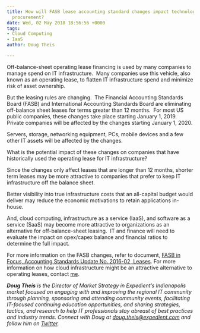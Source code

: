 ```yaml
---
title: How will FASB lease accounting standard changes impact technology infrastructure
  procurement?
date: Wed, 02 May 2018 18:56:56 +0000
tags:
- Cloud Computing
- IaaS
author: Doug Theis

---
```

Off-balance-sheet operating lease financing is used by many companies to manage spend on IT infrastructure.  Many companies use this vehicle, also known as an operating lease, to flatten IT infrastructure spend and minimize risk of asset ownership. 

But the leasing rules are changing.  The Financial Accounting Standards Board (FASB) and International Accounting Standards Board are eliminating off-balance sheet leases for terms greater than 12 months.  For most US public companies, these changes take place starting January 1, 2019.  Private companies will be affected by the changes starting January 1, 2020. 

Servers, storage, networking equipment, PCs, mobile devices and a few other IT assets will be affected by the changes. 

What is the potential impact of these changes on companies that have historically used the operating lease for IT infrastructure? 

Since the changes only affect leases that are longer than 12 months, shorter term leases may be more attractive to companies that prefer to keep IT infrastructure off the balance sheet. 

Better visibility into true infrastructure costs that an all-capital budget would deliver may reduce the economic motivations to retain applications in-house. 

And, cloud computing, infrastructure as a service (IaaS), and software as a service (SaaS) may become more attractive to organizations as an alternative for off-balance-sheet leasing.  IT and finance will need to evaluate the impact on opex/capex balance and financial ratios to determine the full impact. 

For more information on the FASB changes, refer to document, [FASB in Focus, Accounting Standards Update No. 2016-02, Leases](http://www.fasb.org/cs/ContentServer?c=Document_C&cid=1176167901255&d=&pagename=FASB%2FDocument_C%2FDocumentPage). For more information on how cloud infrastructure might be an attractive alternative to operating leases, contact [me](mailto:doug.theis@expedient.com).

**_Doug Theis_** _is the Director of Market Strategy in Expedient’s Indianapolis market focused on engaging with and improving the regional IT community through planning, sponsoring and attending community events, facilitating IT-focused continuing education opportunities, and sharing strategies, tactics, and research to help IT professionals stay abreast of best practices and industry trends. Connect with Doug at_ [_doug.theis@expedient.com_](mailto:doug.theis@expedient.com) _and follow him on_ [_Twitter_](https://twitter.com/dougtheis)_._